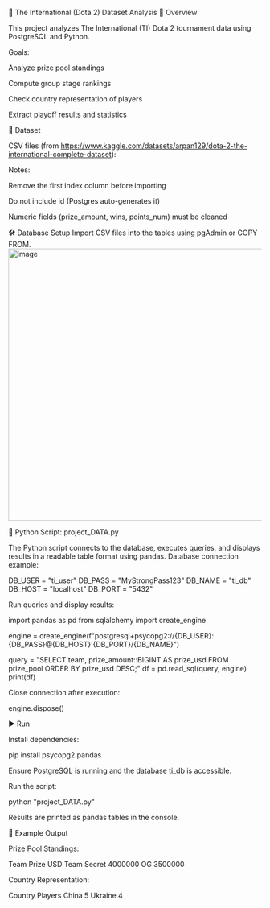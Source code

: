 📌 The International (Dota 2) Dataset Analysis
📖 Overview

This project analyzes The International (TI) Dota 2 tournament data using PostgreSQL and Python.

Goals:

Analyze prize pool standings

Compute group stage rankings

Check country representation of players

Extract playoff results and statistics

📂 Dataset

CSV files (from https://www.kaggle.com/datasets/arpan129/dota-2-the-international-complete-dataset):


Notes:

Remove the first index column before importing

Do not include id (Postgres auto-generates it)

Numeric fields (prize_amount, wins, points_num) must be cleaned

🛠️ Database Setup
Import CSV files into the tables using pgAdmin or COPY FROM.
<img width="1090" height="541" alt="image" src="https://github.com/user-attachments/assets/7873528e-a2e6-4db2-9342-44942e328252" />

🔧 Python Script: project_DATA.py

The Python script connects to the database, executes queries, and displays results in a readable table format using pandas.
Database connection example:

DB_USER = "ti_user"
DB_PASS = "MyStrongPass123"
DB_NAME = "ti_db"
DB_HOST = "localhost"
DB_PORT = "5432"


Run queries and display results:

import pandas as pd
from sqlalchemy import create_engine

engine = create_engine(f"postgresql+psycopg2://{DB_USER}:{DB_PASS}@{DB_HOST}:{DB_PORT}/{DB_NAME}")

query = "SELECT team, prize_amount::BIGINT AS prize_usd FROM prize_pool ORDER BY prize_usd DESC;"
df = pd.read_sql(query, engine)
print(df)


Close connection after execution:

engine.dispose()

▶️ Run

Install dependencies:

pip install psycopg2 pandas


Ensure PostgreSQL is running and the database ti_db is accessible.

Run the script:

python "project_DATA.py"


Results are printed as pandas tables in the console.

📸 Example Output

Prize Pool Standings:

Team	Prize USD
Team Secret	4000000
OG	3500000

Country Representation:

Country	Players
China	5
Ukraine	4
